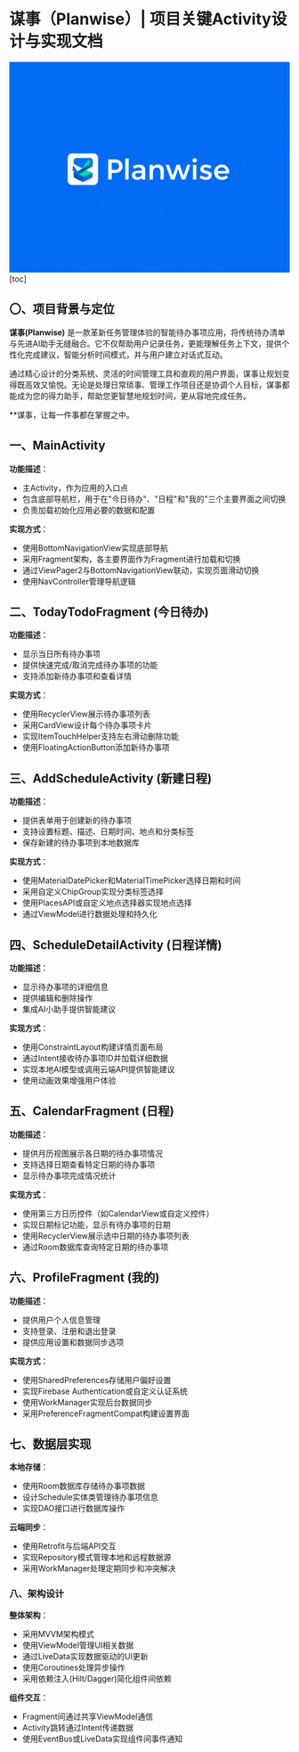 # 谋事（Planwise）| 项目关键Activity设计与实现文档
![LOGO](../../LOGO.png)
[toc]

## 〇、项目背景与定位

**谋事(Planwise)** 是一款革新任务管理体验的智能待办事项应用，将传统待办清单与先进AI助手无缝融合。它不仅帮助用户记录任务，更能理解任务上下文，提供个性化完成建议，智能分析时间模式，并与用户建立对话式互动。

通过精心设计的分类系统、灵活的时间管理工具和直观的用户界面，谋事让规划变得既高效又愉悦。无论是处理日常琐事、管理工作项目还是协调个人目标，谋事都能成为您的得力助手，帮助您更智慧地规划时间，更从容地完成任务。

**谋事，让每一件事都在掌握之中。

## 一、MainActivity

**功能描述**：
- 主Activity，作为应用的入口点
- 包含底部导航栏，用于在"今日待办"、"日程"和"我的"三个主要界面之间切换
- 负责加载初始化应用必要的数据和配置

**实现方式**：
- 使用BottomNavigationView实现底部导航
- 采用Fragment架构，各主要界面作为Fragment进行加载和切换
- 通过ViewPager2与BottomNavigationView联动，实现页面滑动切换
- 使用NavController管理导航逻辑

## 二、TodayTodoFragment (今日待办)

**功能描述**：
- 显示当日所有待办事项
- 提供快速完成/取消完成待办事项的功能
- 支持添加新待办事项和查看详情

**实现方式**：
- 使用RecyclerView展示待办事项列表
- 采用CardView设计每个待办事项卡片
- 实现ItemTouchHelper支持左右滑动删除功能
- 使用FloatingActionButton添加新待办事项

## 三、AddScheduleActivity (新建日程)

**功能描述**：
- 提供表单用于创建新的待办事项
- 支持设置标题、描述、日期时间、地点和分类标签
- 保存新建的待办事项到本地数据库

**实现方式**：
- 使用MaterialDatePicker和MaterialTimePicker选择日期和时间
- 采用自定义ChipGroup实现分类标签选择
- 使用PlacesAPI或自定义地点选择器实现地点选择
- 通过ViewModel进行数据处理和持久化

## 四、ScheduleDetailActivity (日程详情)

**功能描述**：
- 显示待办事项的详细信息
- 提供编辑和删除操作
- 集成AI小助手提供智能建议

**实现方式**：
- 使用ConstraintLayout构建详情页面布局
- 通过Intent接收待办事项ID并加载详细数据
- 实现本地AI模型或调用云端API提供智能建议
- 使用动画效果增强用户体验

## 五、CalendarFragment (日程)

**功能描述**：
- 提供月历视图展示各日期的待办事项情况
- 支持选择日期查看特定日期的待办事项
- 显示待办事项完成情况统计

**实现方式**：
- 使用第三方日历控件（如CalendarView或自定义控件）
- 实现日期标记功能，显示有待办事项的日期
- 使用RecyclerView展示选中日期的待办事项列表
- 通过Room数据库查询特定日期的待办事项

## 六、ProfileFragment (我的)

**功能描述**：
- 提供用户个人信息管理
- 支持登录、注册和退出登录
- 提供应用设置和数据同步选项

**实现方式**：
- 使用SharedPreferences存储用户偏好设置
- 实现Firebase Authentication或自定义认证系统
- 使用WorkManager实现后台数据同步
- 采用PreferenceFragmentCompat构建设置界面

## 七、数据层实现

**本地存储**：
- 使用Room数据库存储待办事项数据
- 设计Schedule实体类管理待办事项信息
- 实现DAO接口进行数据库操作

**云端同步**：
- 使用Retrofit与后端API交互
- 实现Repository模式管理本地和远程数据源
- 采用WorkManager处理定期同步和冲突解决

### 八、架构设计

**整体架构**：
- 采用MVVM架构模式
- 使用ViewModel管理UI相关数据
- 通过LiveData实现数据驱动的UI更新
- 使用Coroutines处理异步操作
- 采用依赖注入(Hilt/Dagger)简化组件间依赖

**组件交互**：
- Fragment间通过共享ViewModel通信
- Activity跳转通过Intent传递数据
- 使用EventBus或LiveData实现组件间事件通知